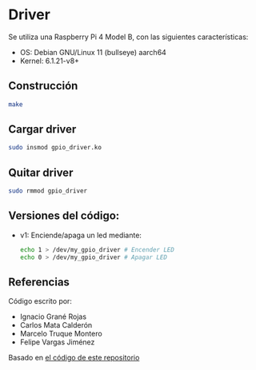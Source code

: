# Driver
Se utiliza una Raspberry Pi 4 Model B, con las siguientes características:
- OS: Debian GNU/Linux 11 (bullseye) aarch64
- Kernel: 6.1.21-v8+

## Construcción
```Bash
make
```

## Cargar driver
```Bash
sudo insmod gpio_driver.ko
```

## Quitar driver
```Bash
sudo rmmod gpio_driver
```

## Versiones del código:
- v1: Enciende/apaga un led mediante:
  ```Bash
  echo 1 > /dev/my_gpio_driver # Encender LED 
  echo 0 > /dev/my_gpio_driver # Apagar LED 
  ```

## Referencias
Código escrito por:
- Ignacio Grané Rojas
- Carlos Mata Calderón
- Marcelo Truque Montero
- Felipe Vargas Jiménez

Basado en [el código de este repositorio](https://github.com/Johannes4Linux/Linux_Driver_Tutorial_legacy/tree/main)
